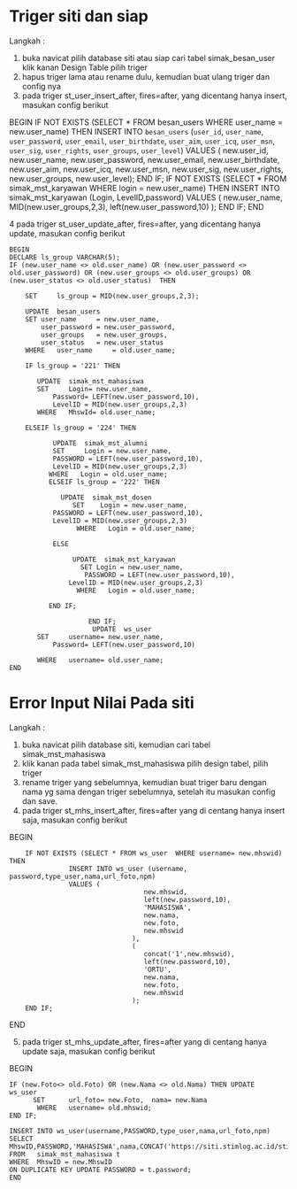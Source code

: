 # Triger siti dan siap

Langkah :

1. buka navicat pilih database siti atau siap cari tabel simak_besan_user klik kanan Design Table pilih triger
2. hapus triger lama atau rename dulu, kemudian buat ulang triger dan config nya
3. pada triger st_user_insert_after, fires=after, yang dicentang hanya insert, masukan config berikut

BEGIN
IF NOT EXISTS (SELECT * FROM besan_users WHERE user_name = new.user_name) THEN
INSERT INTO `besan_users`
			 (`user_id`,
			  `user_name`,
			  `user_password`,
			  `user_email`,
			  `user_birthdate`,
			  `user_aim`,
			  `user_icq`,
			  `user_msn`,
			  `user_sig`,
			  `user_rights`,
			  `user_groups`,
			  `user_level`)
	      VALUES    (  new.user_id,
			   new.user_name,
			   new.user_password,
			   new.user_email,
			   new.user_birthdate,
			   new.user_aim,
			   new.user_icq,
			   new.user_msn,
			   new.user_sig,
			   new.user_rights,
			   new.user_groups,
			   new.user_level);
END IF;	
IF NOT EXISTS (SELECT * FROM simak_mst_karyawan WHERE login = new.user_name) THEN
                   INSERT INTO simak_mst_karyawan (Login, LevelID,password)
                   VALUES (
                                      new.user_name, 
                                      MID(new.user_groups,2,3),
                                      left(new.user_password,10)
                                   );
END IF;
END

4 pada triger st_user_update_after, fires=after, yang dicentang hanya update, masukan config berikut

	BEGIN   
	DECLARE	ls_group VARCHAR(5);	
	IF (new.user_name <> old.user_name) OR (new.user_password <> old.user_password) OR (new.user_groups <> old.user_groups) OR (new.user_status <> old.user_status)  THEN
		
		SET 	ls_group = MID(new.user_groups,2,3);
			
		UPDATE  besan_users
		SET	user_name     = new.user_name,	
			user_password = new.user_password,
			user_groups   = new.user_groups,	
			user_status   = new.user_status	
		WHERE	user_name     = old.user_name;
	    
		IF ls_group = '221' THEN
		
		   UPDATE  simak_mst_mahasiswa
		   SET	   Login= new.user_name,
			   Password= LEFT(new.user_password,10),
			   LevelID = MID(new.user_groups,2,3)
		   WHERE   MhswId= old.user_name;
		
		ELSEIF ls_group = '224' THEN
		
		       UPDATE  simak_mst_alumni
		       SET	   Login = new.user_name,
			   PASSWORD = LEFT(new.user_password,10),
			   LevelID = MID(new.user_groups,2,3)
		      WHERE   Login = old.user_name;
		      ELSEIF ls_group = '222' THEN
		
		         UPDATE  simak_mst_dosen
		            SET	   Login = new.user_name,
			   PASSWORD = LEFT(new.user_password,10),
			   LevelID = MID(new.user_groups,2,3)
		             WHERE   Login = old.user_name;
		   
		       ELSE	
		
		            UPDATE  simak_mst_karyawan
		              SET Login = new.user_name,
			           PASSWORD = LEFT(new.user_password,10),
                   LevelID = MID(new.user_groups,2,3)
		             WHERE   Login = old.user_name;
		
		      END IF;
		
	                    END IF;
	                     UPDATE  ws_user
		   SET	   username= new.user_name,
			   Password= LEFT(new.user_password,10)
			   
		   WHERE   username= old.user_name;
    END


# Error Input Nilai Pada siti

Langkah :

1. buka navicat pilih database siti, kemudian cari tabel simak_mst_mahasiswa
2. klik kanan pada tabel simak_mst_mahasiswa pilih design tabel, pilih triger
3. rename triger yang sebelumnya, kemudian buat triger baru dengan nama yg sama dengan triger sebelumnya, setelah itu masukan config dan save.
4. pada triger st_mhs_insert_after, fires=after yang di centang hanya insert saja, masukan config berikut

BEGIN

        IF NOT EXISTS (SELECT * FROM ws_user  WHERE username= new.mhswid) THEN
                   INSERT INTO ws_user (username, password,type_user,nama,url_foto,npm)
                   VALUES (
                                      new.mhswid, 
                                      left(new.password,10),
                                      'MAHASISWA',
                                      new.nama,
                                      new.foto,
                                      new.mhswid
                                   ),
                                   (
                                      concat('1',new.mhswid), 
                                      left(new.password,10),
                                      'ORTU',
                                      new.nama,
                                      new.foto,
                                      new.mhswid
                                   );
        END IF;

END

5. pada triger st_mhs_update_after, fires=after yang di centang hanya update saja, masukan config berikut

BEGIN

	IF (new.Foto<> old.Foto) OR (new.Nama <> old.Nama) THEN UPDATE  ws_user
          SET	   url_foto= new.Foto,  nama= new.Nama			   
		   WHERE   username= old.mhswid;
	END IF;

	INSERT INTO ws_user(username,PASSWORD,type_user,nama,url_foto,npm)
	SELECT MhswID,PASSWORD,'MAHASISWA',nama,CONCAT('https://siti.stimlog.ac.id/stimlog/modul/simpati/',foto),MhswID
	FROM   simak_mst_mahasiswa t
	WHERE  MhswID = new.MhswID 
	ON DUPLICATE KEY UPDATE PASSWORD = t.password;
	END